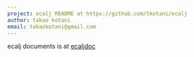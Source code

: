 ```yaml
---
project: ecalj README at https://github.com/tkotani/ecalj
author: takao kotani
email: takaokotani@gmail.com
---
```

ecalj documents is at [ecaljdoc](https://ecalj.github.io/ecaljdoc/)
